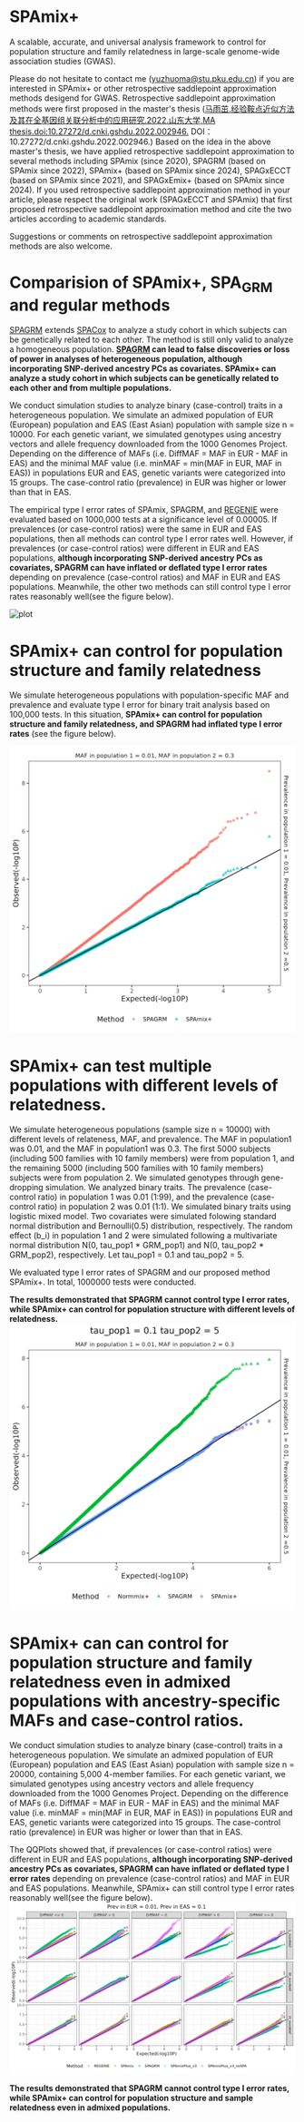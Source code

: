 # SPAmix+
A scalable, accurate, and universal analysis framework to control for population structure and family relatedness in large-scale genome-wide association studies (GWAS).

Please do not hesitate to contact me (yuzhuoma@stu.pku.edu.cn) if you are interested in SPAmix+ or other retrospective saddlepoint approximation methods desigend for GWAS. Retrospective saddlepoint approximation methods were first proposed in the master's thesis ([马雨茁.经验鞍点近似方法及其在全基因组关联分析中的应用研究.2022.山东大学,MA thesis.doi:10.27272/d.cnki.gshdu.2022.002946.](https://kns.cnki.net/kcms2/article/abstract?v=jkwd3qsBIEKwkKkgMuimTLSEojAEBaWSJzCAd3uOCepX09aaYi1Vhn87HddxnsydAW9MGQHzgdF9Nw93IZ_DZCdJbGAX3C13DfGxpW58VBV273z1eVlg75Je1akPxIDc5iiSpz46iutS1tt9m3MJRg==&uniplatform=NZKPT&language=CHS) 
DOI：	10.27272/d.cnki.gshdu.2022.002946.) Based on the idea in the above master's thesis, we have applied retrospective saddlepoint approximation to several methods including SPAmix (since 2020), SPAGRM (based on SPAmix since 2022), SPAmix+ (based on SPAmix since 2024), SPAGxECCT (based on SPAmix since 2021), and SPAGxEmix+ (based on SPAmix since 2024). If you used retrospective saddlepoint approximation method in your article, please respect the original work (SPAGxECCT and SPAmix) that first proposed retrospective saddlepoint approximation method and cite the two articles according to academic standards.

Suggestions or comments on retrospective saddlepoint approximation methods are also welcome.

# Comparision of SPAmix+, SPA<sub>GRM</sub> and regular methods

[SPAGRM](https://wenjianbi.github.io/grab.github.io/docs/approach_SPACox.html) extends [SPACox](https://wenjianbi.github.io/grab.github.io/docs/approach_SPACox.html) to analyze a study cohort in which subjects can be genetically related to each other. The method is still only valid to analyze a homogeneous population. **[SPAGRM](https://github.com/HeXuPKU/SPAGRM) can lead to false discoveries or loss of power in analyses of heterogeneous population, although incorporating SNP-derived ancestry PCs as covariates. SPAmix+ can analyze a study cohort in which subjects can be genetically related to each other and from multiple populations.** 

We conduct simulation studies to analyze binary (case-control) traits in a heterogeneous population. We simulate an admixed population of EUR (European) population and EAS (East Asian) population with sample size n = 10000. For each genetic variant, we simulated genotypes using ancestry vectors and allele frequency downloaded from the 1000 Genomes Project. Depending on the difference of MAFs (i.e. DiffMAF = MAF in EUR - MAF in EAS) and the minimal MAF value (i.e. minMAF = min(MAF in EUR, MAF in EAS)) in populations EUR and EAS, genetic variants were categorized into 15 groups. The case-control ratio (prevalence) in EUR was higher or lower than that in EAS.

The empirical type I error rates of SPAmix, SPAGRM, and [REGENIE](https://rgcgithub.github.io/regenie/) were evaluated based on 1000,000 tests at a significance level of 0.00005. If prevalences (or case-control ratios) were the same in EUR and EAS populations, then all methods can control type I error rates well. However, if prevalences (or case-control ratios) were different in EUR and EAS populations, **although incorporating SNP-derived ancestry PCs as covariates, SPAGRM can have inflated or deflated type I error rates** depending on prevalence (case-control ratios) and MAF in EUR and EAS populations. Meanwhile, the other two methods can still control type I error rates reasonably well(see the figure below).

![plot](https://github.com/YuzhuoMa97/SPAmixPlus/blob/main/Simulation%20studies/Figures/typeIerror_rates_pheno_hetero_GRAB_SPAGRM_GRM_I_GRAB_SPAmix_REGENIE.jpeg)

# SPAmix+ can control for population structure and family relatedness

We simulate heterogeneous populations with population-specific MAF and prevalence and evaluate type I error for binary trait analysis based on 100,000 tests. In this situation, **SPAmix+ can control for population structure and family relatedness, and SPAGRM had inflated type I error rates** (see the figure below).

![plot](https://github.com/YuzhuoMa97/SPAmixPlus/blob/main/Simulation%20studies/Figures/typeIerror_binary_phenotype_SPAmixPlus_test10.jpeg)

# SPAmix+ can test multiple populations with different levels of relatedness.

We simulate heterogeneous populations (sample size n = 10000) with different levels of relateness, MAF, and prevalence. The MAF in population1 was 0.01, and the MAF in population1 was 0.3. The first 5000 subjects (including 500 families with 10 family members) were from population 1, and the remaining 5000 (including 500 families with 10 family members) subjects were from population 2. We simulated genotypes through gene-dropping simulation. We analyzed binary traits. The prevalence (case-control ratio) in population 1 was 0.01 (1:99), and the prevalence (case-control ratio) in population 2 was 0.01 (1:1). We simulated binary traits using logistic mixed model. Two covariates were simulated folowing standard normal distribution and Bernoulli(0.5) distribution, respectively. The random effect (b_i) in population 1 and 2 were simulated following a multivariate normal distribution N(0, tau_pop1 * GRM_pop1) and N(0, tau_pop2 * GRM_pop2), respectively. Let tau_pop1 = 0.1 and tau_pop2 = 5. 

We evaluated type I error rates of SPAGRM and our proposed method SPAmix+. In total, 1000000 tests were conducted. 

**The results demonstrated that SPAGRM cannot control type I error rates, while SPAmix+ can control for population structure with different levels of relatedness.**
![plot](https://github.com/YuzhuoMa97/SPAmixPlus/blob/main/Simulation%20studies/Figures/typeIerror_binary_phenotype_SPAmixPlus_GRAB_SPAGRM_test10_1e6.jpeg)

# SPAmix+ can can control for population structure and family relatedness even in admixed populations with ancestry-specific MAFs and case-control ratios.

We conduct simulation studies to analyze binary (case-control) traits in a heterogeneous population. We simulate an admixed population of EUR (European) population and EAS (East Asian) population with sample size n = 20000, containing 5,000 4-member families. For each genetic variant, we simulated genotypes using ancestry vectors and allele frequency downloaded from the 1000 Genomes Project. Depending on the difference of MAFs (i.e. DiffMAF = MAF in EUR - MAF in EAS) and the minimal MAF value (i.e. minMAF = min(MAF in EUR, MAF in EAS)) in populations EUR and EAS, genetic variants were categorized into 15 groups. The case-control ratio (prevalence) in EUR was higher or lower than that in EAS.

The QQPlots showed that, if prevalences (or case-control ratios) were different in EUR and EAS populations, **although incorporating SNP-derived ancestry PCs as covariates, SPAGRM can have inflated or deflated type I error rates** depending on prevalence (case-control ratios) and MAF in EUR and EAS populations. Meanwhile, SPAmix+ can still control type I error rates reasonably well(see the figure below).
![plot](https://github.com/YuzhuoMa97/SPAmixPlus/blob/main/Simulation%20studies/Figures/binary-type-one-error-1e6-5methods-sigLevel-QQplot_prevalence.id-7.png)

**The results demonstrated that SPAGRM cannot control type I error rates, while SPAmix+ can control for population structure and sample relatedness even in admixed populations.**
